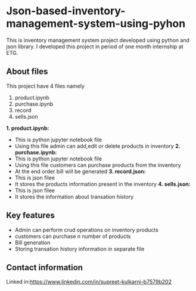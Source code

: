 # Json-based-inventory-management-system-using-pyhon
This is inventory management system project developed using python and json library.
 I developed this project in period of one month internship at ETG.
## About files
 This project have 4 files namely
 1. product.ipynb
 2. purchase.ipynb
 3. record
 4. sells.json
 
**1. product.ipynb:**
* This is python jupyter notebook file
* Using this file admin can add,edit or delete products in inventory
  **2. purchase.ipynb:**
* This is python jupyter notebook file
* Using this file customers can purchase products from the inventory
* At the end order bill will be generated
  **3. record.json:**
* This is json filee
* It stores the products information present in the inventory
  **4. sells.json:**
* This is json filee
* It stores the information about transation history

## Key features
* Admin can perform crud operations on inventory products
* customers can purchase n number of products
* Bill generation
* Storing transation history information in separate file

## Contact information
Linked in:https://www.linkedin.com/in/supreet-kulkarni-b7579b202

